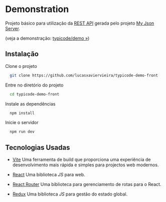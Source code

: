 # Demonstration

Projeto básico para utilização da [REST API](https://my-json-server.typicode.com/lucasxaviervieira/demo/) gerada pelo projeto [My Json Server](https://my-json-server.typicode.com/).

(veja a demonstração: [typicode/demo »](https://github.com/typicode/demo))

## Instalação

Clone o projeto

```bash
  git clone https://github.com/lucasxaviervieira/typicode-demo-front
```

Entre no diretório do projeto

```bash
  cd typicode-demo-front
```

Instale as dependências

```bash
  npm install
```

Inicie o servidor

```bash
  npm run dev
```

## Tecnologias Usadas

- [Vite](https://vite.dev/) Uma ferramenta de build que proporciona uma experiência de desenvolvimento mais rápida e simples para projectos web modernos.

- [React](https://react.dev/) Uma biblioteca _JS_ para web.

- [React Router](https://reactrouter.com/home) Uma biblioteca para gerenciamento de rotas para o React.

- [Redux](https://redux.js.org/) Uma biblioteca _JS_ para gestão do estado global.
